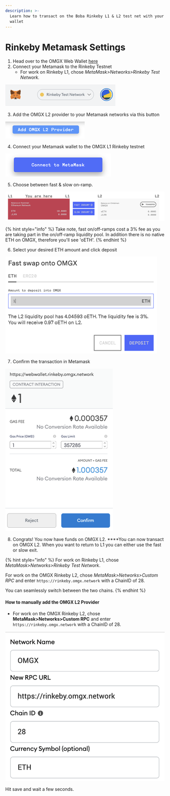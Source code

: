 ```yaml
---
description: >-
  Learn how to transact on the Boba Rinkeby L1 & L2 test net with your Metamask
  wallet
---
```


# Rinkeby Metamask Settings

1. Head over to the OMGX Web Wallet [here](https://webwallet.rinkeby.omgx.network/)
2. Connect your Metamask to the Rinkeby Testnet
   * For work on Rinkeby L1, chose _MetaMask&gt;Networks&gt;Rinkeby Test Network._

![](../.gitbook/assets/image.png)

3. Add the OMGX L2 provider to your Metamask networks via this button

![](../.gitbook/assets/image%20%286%29.png)

4. Connect your Metamask wallet to the OMGX L1 Rinkeby testnet

![](../.gitbook/assets/image%20%281%29.png)

5. Choose between fast & slow on-ramp. 

![](../.gitbook/assets/image%20%282%29.png)

{% hint style="info" %}
Take note, fast on/off-ramps cost a 3% fee as you are taking part in the on/off-ramp liquidity pool. In addition there is no native ETH on OMGX, therefore you'll see 'oETH'.
{% endhint %}

6. Select your desired ETH amount and click deposit

![](../.gitbook/assets/image%20%283%29.png)

7. Confirm the transaction in Metamask

![](../.gitbook/assets/image%20%284%29.png)

8. Congrats! You now have funds on OMGX L2. ****You can now transact on OMGX L2. When you want to return to L1 you can either use the fast or slow exit. 

{% hint style="info" %}
For work on Rinkeby L1, chose _MetaMask&gt;Networks&gt;Rinkeby Test Network_.

For work on the OMGX Rinkeby L2, chose _MetaMask&gt;Networks&gt;Custom RPC_ and enter `https://rinkeby.omgx.network` with a ChainID of 28.

You can seamlessly switch between the two chains.
{% endhint %}

#### How to manually add the OMGX L2 Provider

* For work on the OMGX Rinkeby L2, chose **MetaMask&gt;Networks&gt;Custom RPC** and enter `https://rinkeby.omgx.network` with a ChainID of 28.

![](../.gitbook/assets/image%20%287%29.png)

Hit save and wait a few seconds.

